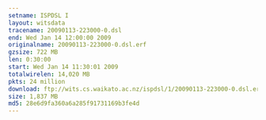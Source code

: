 ```yaml
---
setname: ISPDSL I
layout: witsdata
tracename: 20090113-223000-0.dsl
end: Wed Jan 14 12:00:00 2009
originalname: 20090113-223000-0.dsl.erf
gzsize: 722 MB
len: 0:30:00
start: Wed Jan 14 11:30:01 2009
totalwirelen: 14,020 MB
pkts: 24 million
download: ftp://wits.cs.waikato.ac.nz/ispdsl/1/20090113-223000-0.dsl.erf.gz
size: 1,837 MB
md5: 28e6d9fa360a6a285f91731169b3fe4d
---
```

